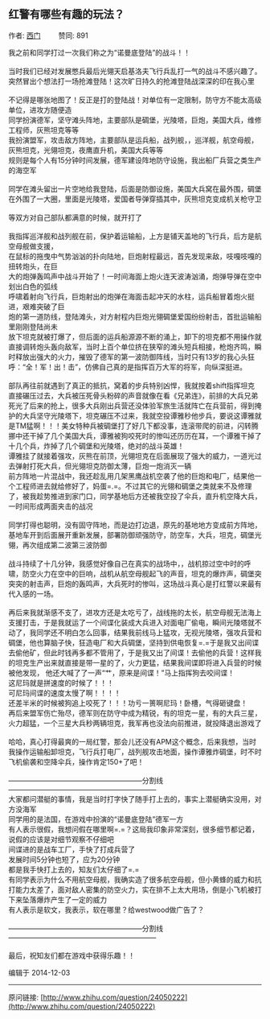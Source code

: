 ## 红警有哪些有趣的玩法？

作者: [西门](http://www.zhihu.com/people/xi-men-69-93)&nbsp;&nbsp;&nbsp;&nbsp;&nbsp;&nbsp;&nbsp;&nbsp; 赞同: 891


我之前和同学打过一次我们称之为“诺曼底登陆”的战斗！！<br><br>      当时我们已经对发展憋兵最后光翎天启基洛夫飞行兵乱打一气的战斗不感兴趣了。突然冒出个想法打一场抢滩登陆！这次旷日持久的抢滩登陆战深深的印在我心里<br><br>不记得是哪张地图了！反正是打的登陆战！对单位有一定限制，防守方不能太高级单位，进攻方随便造<br>同学扮演德军，坚守滩头阵地，主要部队是碉堡，光陵塔，巨炮，美国大兵，维修工程师，灰熊坦克等等<br>我扮演盟军，攻击敌方阵地，主要部队是运兵船，战列舰，，巡洋舰，航空母舰，灰熊坦克，光翎坦克，夜鹰直升机，美国大兵等等<br>规则是每个人有15分钟时间发展，德军建设阵地防守设施，我出船厂兵营之类生产的海空军<br><br>同学在滩头留出一片空地给我登陆，后面是防御设施，美国大兵窝在最外围，碉堡在外围了一大圈，里面是光陵塔，爱国者导弹穿插其中，灰熊坦克变成机关枪守卫<br><br>等双方对自己部队都满意的时候，就开打了<br><br>我指挥巡洋舰和战列舰在前，保护着运输船，上方是铺天盖地的飞行兵，后方是航空母舰做支援，<br>在鼠标的拖曳中气势汹汹的扑向陆地，巨炮射程最远，首先发现来敌，吱嘎吱嘎的扭转炮头，在巨<br>大的炮弹轰鸣声中战斗开始了！一时间海面上炮火连天波涛汹涌，炮弹导弹在空中划出白色的弧线<br>呼啸着射向飞行兵，巨炮射出的炮弹在海面击起冲天的水柱，运兵船冒着炮火挺进，艰难突破了巨<br>炮的第一道防线，登陆滩头，对方射程内巨炮光翎碉堡爱国纷纷射击，首批运输船里刚刚登陆尚未<br>放下坦克就被打爆了，但后面的运兵船源源不断的涌上，卸下的坦克都不用操作就直接调转炮头轰向敌军，当时上百个单位挤在狭窄的滩头短兵相接，枪炮齐鸣，瞬时释放出强大的火力，摧毁了德军的第一波防御阵线，当时只有13岁的我心头狂呼：“全！军！出！击”，仿佛自己真的是指挥百万大军的将军，向纵深挺进。<br><br>部队再往前就遇到了真正的抵抗，窝着的步兵特别凶悍，我就按着shift指挥坦克直接碾压过去，大兵被压死骨头粉碎的声音就像在看《兄弟连》，前排的大兵兄弟死光了后来的抢上，很多大兵刚出兵营还没体验军旅生活就阵亡在兵营前，得到掩护的大兵坚守光陵塔下，坦克碾压不过来，我就空投谭雅秒他步兵，要说这谭雅就是TM猛啊！！！美女特种兵被碉堡打了好几下都没事，连滚带爬的前进，闪转腾挪中还干掉了几个美国大兵，谭雅被狗咬死时的惨叫还历历在耳，一个谭雅干掉了十几个兵，炸掉了几个碉堡和光陵塔，绝对的战斗英雄！<br>谭雅挂了就接着强攻，灰熊在前顶，光翎坦克在后面展现了强大的威力，一道光过去弹射打死大兵，但光翎坦克防御太薄，巨炮一炮消灭一辆<br>前方阵地一片混战中，我还趁乱用几架黑鹰战机空袭了他的巨炮和电厂，结果他一个工程师进去就给修好了，妈蛋=.=。不过其它的光翎和碉堡之类就来不及修理了，被我趁势推进到家门口，同学基地后方还被我空投了伞兵，直升机空降大兵，一时间形成两面夹击的战况<br><br>同学打得也聪明，没有固守阵地，而是边打边退，原先的基地地方变成前方阵地，基地车开到后面展开重新发展，部署防御顽强防守，防空车，大兵，坦克，碉堡光翎，再次组成第二波第三波防御<br><br>战斗持续了十几分钟，我感觉好像自己在真实的战场中，，战机掠过空中时的呼啸，防空火力在空中的巨响，战机从航空母舰起飞的声音，坦克的爆炸声，碉堡突突突的射击声，巨炮的轰鸣声，大兵死时的惨叫，这场战斗真心是打红警以来最有代入感的一场。<br><br>再后来我就渐感不支了，进攻方还是太吃亏了，战线拖的太长，航空母舰无法海上支援打击，于是我就运了一个间谍化装成大兵进入对面电厂偷电，瞬间光陵塔就不动了，我同学还不明白怎么回事，结果我前线马上猛攻，无视光陵塔，强攻兵营和碉堡，他也算脑子快，狂造电厂和大兵碉堡，坚持到供电恢复=.=于是我又出间谍去偷他矿，但此时钱再多都不管用了，于是我又出了间谍！去偷他的兵营！这样我的坦克生产出来就直接是带一星的了，火力更猛，结果我间谍即将进入兵营的时候被他发现， 他还大喊了了一声“艹，原来是间谍！”马上指挥狗去咬间谍！<br>这尼玛就是拼速度的时候了！！！<br>可尼玛间谍的速度太慢了啊！！！！<br>还差半米的时候被狗追上咬死了！！！功亏一篑啊尼玛！卧槽，气得砸键盘！<br>再后来盟军伤亡殆尽，德军则在防守中成为精锐，有的坦克一星，有的大兵三星，火力超猛，一个三星大兵秒两辆坦克，我军再也没法向前推进，就投降退出游戏了<br><br>哈哈，真心打得最爽的一局红警，那会儿还没有APM这个概念，后来我想，当时我操作运输船卸坦克，飞行兵打电厂，战列舰攻击地面，操作谭雅炸碉堡，时不时飞机偷袭和空降伞兵，操作肯定150+了吧！<br><br>———————————————————分割线—————————————————————<br>大家都问潜艇的事情，我是当时打字快了随手打上去的，事实上潜艇确实没用，对方没海军<br>同学用的是法国，在游戏中扮演的“诺曼底登陆”德军一方<br>有人表示很假，我想问假在哪里啊=.=？这局我印象非常深刻，很多细节都记着，说假的应该是对细节观察不仔细吧<br>间谍进的是战车工厂，手快了打成兵营了<br>发展时间5分钟也短了，应为20分钟<br>都是我手快打上去的，知友们太仔细了=.=<br>有同学表示为什么不用航空母舰，我确实造了很多航空母舰，但小黄蜂的威力和抗打能力太差了，面对敌人密集的防空火力，实在排不上太大用场，倒是小飞机被打下来坠落爆炸产生了一定的威力<br>有人表示是软文，我表示，软在哪里？给westwood做广告了？<br><br>———————————————————分割线—————————————————————<br><br>最后，祝知友们都在游戏中获得乐趣！！



编辑于 2014-12-03



---
原问链接: [http://www.zhihu.com/question/24050222](http://www.zhihu.com/question/24050222)